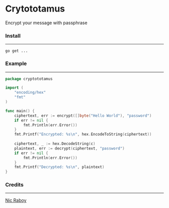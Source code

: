 # Crytototamus
Encrypt your message with passphrase

### Install
---
```
go get ...
```

### Example
---
``` GO
package cryptototamus

import (
	"encoding/hex"
	"fmt"
)

func main() {
	ciphertext, err := encrypt([]byte("Hello World"), "password")
	if err != nil {
		fmt.Println(err.Error())
	}
    fmt.Printf("Encrypted: %s\n", hex.EncodeToString(ciphertext))
    
	ciphertext, _ := hex.DecodeString(c)
	plaintext, err := decrypt(ciphertext, "password")
	if err != nil {
		fmt.Println(err.Error())
	}
	fmt.Printf("Decrypted: %s\n", plaintext)
}

```

### Credits
---
[Nic Raboy](https://www.thepolyglotdeveloper.com/2018/02/encrypt-decrypt-data-golang-application-crypto-packages/)
